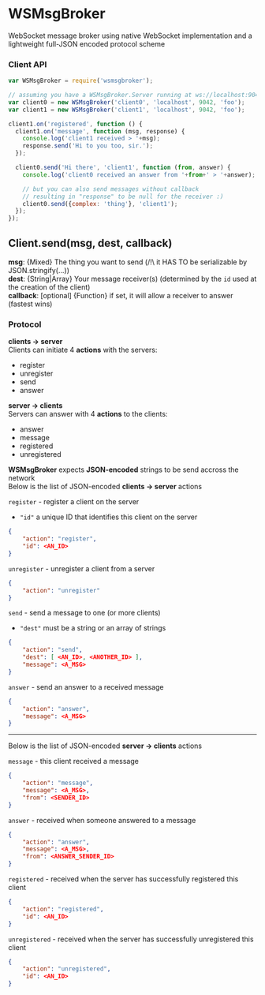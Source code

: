 WSMsgBroker
===========

WebSocket message broker using native WebSocket implementation and a lightweight full-JSON encoded protocol scheme

### Client API
```js
var WSMsgBroker = require('wsmsgbroker');

// assuming you have a WSMsgBroker.Server running at ws://localhost:9042/foo
var client0 = new WSMsgBroker('client0', 'localhost', 9042, 'foo');
var client1 = new WSMsgBroker('client1', 'localhost', 9042, 'foo');

client1.on('registered', function () {
  client1.on('message', function (msg, response) {
    console.log('client1 received > '+msg);
    response.send('Hi to you too, sir.');
  });

  client0.send('Hi there', 'client1', function (from, answer) {
    console.log('client0 received an answer from '+from+' > '+answer);

    // but you can also send messages without callback
    // resulting in "response" to be null for the receiver :)
    client0.send({complex: 'thing'}, 'client1');
  });
});
```

## Client.send(msg, dest, callback)
**msg**: {Mixed} The thing you want to send (/!\ it HAS TO be serializable by JSON.stringify(...))  
**dest**: {String|Array} Your message receiver(s) (determined by the `id` used at the creation of the client)  
**callback**: [optional] {Function} if set, it will allow a receiver to answer (fastest wins)  

### Protocol
**clients -> server**  
Clients can initiate 4 **actions** with the servers:
 - register
 - unregister
 - send
 - answer

**server -> clients**  
Servers can answer with 4 **actions** to the clients:
 - answer
 - message
 - registered
 - unregistered

**WSMsgBroker** expects **JSON-encoded** strings to be send accross the network  
Below is the list of JSON-encoded **clients -> server** actions

`register` - register a client on the server
 - `"id"` a unique ID that identifies this client on the server

```json
{
    "action": "register",
    "id": <AN_ID>
}
```

`unregister` - unregister a client from a server
```json
{
    "action": "unregister"
}
```

`send` - send a message to one (or more clients)
 - `"dest"` must be a string or an array of strings

```json
{
    "action": "send",
    "dest": [ <AN_ID>, <ANOTHER_ID> ],
    "message": <A_MSG>
}
```

`answer` - send an answer to a received message
```json
{
    "action": "answer",
    "message": <A_MSG>
}
```

_____________________________

Below is the list of JSON-encoded **server -> clients** actions

`message` - this client received a message
```json
{
    "action": "message",
    "message": <A_MSG>,
    "from": <SENDER_ID>
}
```

`answer` - received when someone answered to a message
```json
{
    "action": "answer",
    "message": <A_MSG>,
    "from": <ANSWER_SENDER_ID>
}
```

`registered` - received when the server has successfully registered this client
```json
{
    "action": "registered",
    "id": <AN_ID>
}
```

`unregistered` - received when the server has successfully unregistered this client
```json
{
    "action": "unregistered",
    "id": <AN_ID>
}
```
